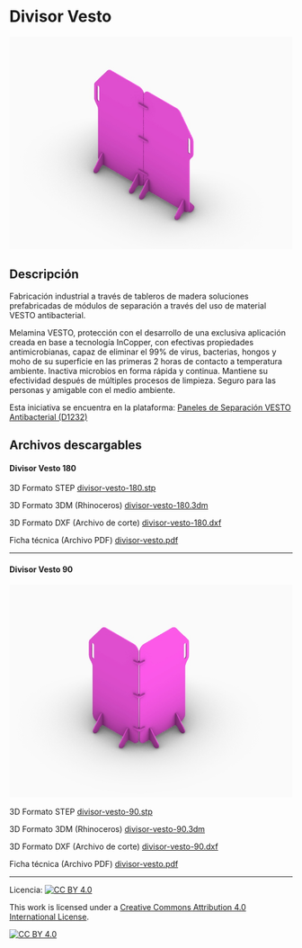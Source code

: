 # Divisor Vesto

![Divisor Vesto](/divisor-vesto/images/divisor-vesto-180-1.jpg)

## Descripción

Fabricación industrial a través de tableros de madera soluciones prefabricadas de módulos de separación a través del uso de material VESTO antibacterial. 

Melamina VESTO, protección con el desarrollo de una exclusiva aplicación creada en base a tecnología InCopper, con efectivas propiedades antimicrobianas, capaz de eliminar el 99% de virus, bacterias, hongos y moho de su superficie en las primeras 2 horas de contacto a temperatura ambiente. Inactiva microbios en forma rápida y continua. Mantiene su efectividad después de múltiples procesos de limpieza. Seguro para las personas y amigable con el medio ambiente.

Esta iniciativa se encuentra en la plataforma:
[Paneles de Separación VESTO Antibacterial (D1232)](https://arauco.brightidea.com/D1232)


## Archivos descargables
#### Divisor Vesto 180

3D Formato STEP 
[divisor-vesto-180.stp](https://github.com/josemagr95/covid-innovarauco/raw/master/divisor-vesto/cad/step/divisor-vesto-180.stp)

3D Formato 3DM (Rhinoceros) 
[divisor-vesto-180.3dm](https://github.com/josemagr95/covid-innovarauco/raw/master/divisor-vesto/cad/3dm/divisor-vesto-180.3dm)

3D Formato DXF (Archivo de corte) 
[divisor-vesto-180.dxf](https://github.com/josemagr95/covid-innovarauco/raw/master/divisor-vesto/cad/dxf/divisor-vesto-180.dxf)

Ficha técnica (Archivo PDF) 
[divisor-vesto.pdf](https://github.com/josemagr95/covid-innovarauco/raw/master/divisor-vesto/docs/divisor-vesto.pdf)  

***

#### Divisor Vesto 90

![Divisor Vesto](/divisor-vesto/images/divisor-vesto-90-1.jpg)

3D Formato STEP 
[divisor-vesto-90.stp](https://github.com/josemagr95/covid-innovarauco/raw/master/divisor-vesto/cad/step/divisor-vesto-90.stp)

3D Formato 3DM (Rhinoceros) 
[divisor-vesto-90.3dm](https://github.com/josemagr95/covid-innovarauco/raw/master/divisor-vesto/cad/3dm/divisor-vesto-90.3dm)

3D Formato DXF (Archivo de corte) 
[divisor-vesto-90.dxf](https://github.com/josemagr95/covid-innovarauco/raw/master/divisor-vesto/cad/dxf/divisor-vesto-90.dxf)

Ficha técnica (Archivo PDF) 
[divisor-vesto.pdf](https://github.com/josemagr95/covid-innovarauco/raw/master/divisor-vesto/docs/divisor-vesto.pdf)  

***

Licencia: [![CC BY 4.0][cc-by-shield]][cc-by]

This work is licensed under a [Creative Commons Attribution 4.0 International
License][cc-by].

[![CC BY 4.0][cc-by-image]][cc-by]

[cc-by]: http://creativecommons.org/licenses/by/4.0/
[cc-by-image]: https://i.creativecommons.org/l/by/4.0/88x31.png
[cc-by-shield]: https://img.shields.io/badge/License-CC%20BY%204.0-lightgrey.svg